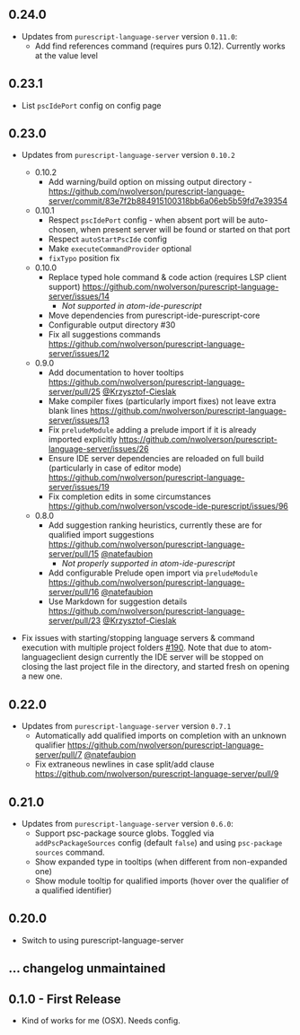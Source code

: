 ## 0.24.0

* Updates from `purescript-language-server` version `0.11.0`:
  - Add find references command (requires purs 0.12). Currently works at the value level

## 0.23.1

* List `pscIdePort` config on config page

## 0.23.0

* Updates from `purescript-language-server` version `0.10.2`
  - 0.10.2
    - Add warning/build option on missing output directory - https://github.com/nwolverson/purescript-language-server/commit/83e7f2b884915100318bb6a06eb5b59fd7e39354
  - 0.10.1
    - Respect `pscIdePort` config - when absent port will be auto-chosen, when present server will be found or started on that port
    - Respect `autoStartPscIde` config
    - Make `executeCommandProvider` optional
    - `fixTypo` position fix
  - 0.10.0
    - Replace typed hole command & code action (requires LSP client support) https://github.com/nwolverson/purescript-language-server/issues/14
      - *Not supported in atom-ide-purescript*
    - Move dependencies from purescript-ide-purescript-core
    - Configurable output directory #30
    - Fix all suggestions commands https://github.com/nwolverson/purescript-language-server/issues/12
  - 0.9.0
    - Add documentation to hover tooltips https://github.com/nwolverson/purescript-language-server/pull/25 [@Krzysztof-Cieslak](https://github.com/Krzysztof-Cieslak)
    - Make compiler fixes (particularly import fixes) not leave extra blank lines https://github.com/nwolverson/purescript-language-server/issues/13
    - Fix `preludeModule` adding a prelude import if it is already imported explicitly https://github.com/nwolverson/purescript-language-server/issues/26
    - Ensure IDE server dependencies are reloaded on full build (particularly in case of editor mode) https://github.com/nwolverson/purescript-language-server/issues/19
    - Fix completion edits in some circumstances https://github.com/nwolverson/vscode-ide-purescript/issues/96
  - 0.8.0
    - Add suggestion ranking heuristics, currently these are for qualified import suggestions https://github.com/nwolverson/purescript-language-server/pull/15 [@natefaubion](https://github.com/natefaubion)
      - *Not properly supported in atom-ide-purescript*
    - Add configurable Prelude open import via `preludeModule` https://github.com/nwolverson/purescript-language-server/pull/16 [@natefaubion](https://github.com/natefaubion)
    - Use Markdown for suggestion details https://github.com/nwolverson/purescript-language-server/pull/23 [@Krzysztof-Cieslak](https://github.com/Krzysztof-Cieslak)

* Fix issues with starting/stopping language servers & command execution with multiple project folders [#190](https://github.com/nwolverson/atom-ide-purescript/issues/190). Note that due to atom-languageclient design currently the IDE server will be stopped on closing the last project file in the directory, and started fresh on opening a new one.

## 0.22.0

* Updates from `purescript-language-server` version `0.7.1`
  - Automatically add qualified imports on completion with an unknown qualifier https://github.com/nwolverson/purescript-language-server/pull/7 [@natefaubion](https://github.com/natefaubion)
  - Fix extraneous newlines in case split/add clause https://github.com/nwolverson/purescript-language-server/pull/9

## 0.21.0

* Updates from `purescript-language-server` version `0.6.0`:
  - Support psc-package source globs. Toggled via `addPscPackageSources` config (default `false`) and using `psc-package sources` command.
  - Show expanded type in tooltips (when different from non-expanded one)
  - Show module tooltip for qualified imports (hover over the qualifier of a qualified identifier)

## 0.20.0

* Switch to using purescript-language-server

## ... changelog unmaintained

## 0.1.0 - First Release
* Kind of works for me (OSX). Needs config.

